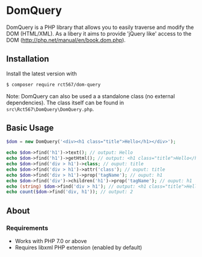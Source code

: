 # DomQuery


DomQuery is a PHP library that allows you to easily traverse and modify the DOM (HTML/XML). As a libery it aims to
provide 'jQuery like' access to the DOM (http://php.net/manual/en/book.dom.php).  

## Installation

Install the latest version with

```bash
$ composer require rct567/dom-query
```

Note: DomQuery can also be used a a standalone class (no external dependencies). The class itself can be found in `src\Rct567\DomQuery\DomQuery.php`. 

## Basic Usage

``` php
$dom = new DomQuery('<div><h1 class="title">Hello</h1></div>');

echo $dom->find('h1')->text(); // output: Hello
echo $dom->find('h1')->getHtml(); // output: <h1 class="title">Hello</h1>
echo $dom->find('div > h1')->class; // ouput: title
echo $dom->find('div > h1')->attr('class'); // ouput: title
echo $dom->find('div > h1')->prop('tagName'); // ouput: h1
echo $dom->find('div')->children('h1')->prop('tagName'); // ouput: h1
echo (string) $dom->find('div > h1'); // output: <h1 class="title">Hello</h1>
echo count($dom->find('div, h1')); // output: 2
```

## About

### Requirements

- Works with PHP 7.0 or above 
- Requires libxml PHP extension (enabled by default)
